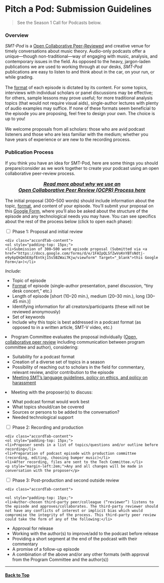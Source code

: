 <div class="hero-image" style="background-image: url('../images/pexels-tommy-lopez-765139.jpg');" alt="Computer screen foregrounded by microphone. Credit: Photo by Tommy Lopez">
  <div class="hero-text">
    <h1>Pitch a Pod: Submission Guidelines</h1>
  </div>
</div>

>See the Season 1 Call for Podcasts below.

### Overview

_SMT-Pod_ is a [Open Collaborative Peer-Reviewed](OCPR) and creative venue for timely conversations about music theory. Audio-only podcasts offer a unique—though non-traditional—way of engaging with music, analysis, and contemporary issues in the field. As opposed to the heavy, jargon-laden publications we are used to working through at our desks, _SMT-Pod_ publications are easy to listen to and think about in the car, on your run, or while grading.\
\
The <a href="https://castos.com/podcast-format/" target="_blank">format</a> of each episode is dictated by its content. For some topics, interviews with individual scholars or panel discussions may be effective; for others, sample lessons may prove useful; for more traditional analysis topics (that would not require visual aids), single-author lectures with plenty of audio examples may suffice. If none of these formats seem beneficial to the episode you are proposing, feel free to design your own. The choice is up to you!\
\
We welcome proposals from all scholars: those who are avid podcast listeners and those who are less familiar with the medium; whether you have years of experience or are new to the recording process.

### Publication Process

If you think you have an idea for SMT-Pod, here are some things you should prepare/consider as we work together to create your podcast using an open collaborative peer-review process.

<p style="font-size: 16px; text-align: center; font-style: italic;"><strong><a href="../submit/OCPR">Read more about why we use an <br />Open Collaborative Peer Review (OCPR) Process here</a></strong></p>

The initial proposal (300–500 words) should include information about the topic, <a href="https://castos.com/podcast-format/" target="_blank">format</a>, and content of your episode. You’ll submit your proposal on this [Google Form](https://docs.google.com/forms/d/e/1FAIpQLSfZwVoKnYBTsNdtj-e9y6pQkQm5E8pfEntkj15s5BZWai7Kjw/viewform), where you’ll also be asked about the structure of the episode and any technological needs you may have. You can see specifics about the rest of the process below (click to open each phase):

<div class="accordion">
  <div class="accordTab">
    <input type="checkbox" id="chck1" class="accordionInput">
    <label class="accordTab-label" for="chck1">Phase 1: Proposal and initial review</label>

    <div class="accordTab-content">
    <ol style="padding-top: 15px;">
    <li>Submission of 300–500 word episode proposal (Submitted via <a href="https://docs.google.com/forms/d/e/1FAIpQLSfZwVoKnYBTsNdtj-e9y6pQkQm5E8pfEntkj15s5BZWai7Kjw/viewform" Target="_blank">this Google Form</a>)</li>
<p style="font-style: italic;">Include:</p>
<ul>
  <li>Topic of episode</li>
  <li><a href="https://castos.com/podcast-format/" target="_blank">Format</a> of episode (single-author presentation, panel discussion, “tiny desk concert,” etc.)</li>
  <li>Length of episode [short (10–20 min.), medium (20–30 min.), long (30–45 min.)]</li>
  <li>Identifying information for all creators/participants (these will not be reviewed anonymously)</li>
  <li>Set of keywords</li>
  <li>Include why this topic is best addressed in a podcast format (as opposed to in a written article, SMT-V video, etc.)</li></ul>
<li>Program Committee evaluates the proposal individually (<a href="OCPR">Open, collaborative peer review</a> including communication between program committee and author), considering:</li>
      <ul>
      <li>Suitability for a podcast format</li>
      <li>Creation of a diverse set of topics in a season</li>
      <li>Possibility of reaching out to scholars in the field for commentary, relevant review, and/or contribution to the episode</li>
      <li><a href="../about/ethics">Meeting SMT’s language guidelines, policy on ethics, and policy on harassment</a></li></ul>
    <li>Meeting with the proposer(s) to discuss:</li>
      <ul>
      <li>What podcast format would work best</li>
      <li>What topics should/can be covered</li>
      <li>Sources or persons to be added to the conversation?</li>
      <li>Needed technological support</li>
      </ul>
      </ol>
    </div>
    </div>
  <div class="accordTab">
    <input type="checkbox" id="chck2" class="accordionInput">
    <label class="accordTab-label" for="chck2">Phase 2: Recording and production</label>

    <div class="accordTab-content">
    <ol style="padding-top: 15px;">
    <li>Proposer sends in a list of topics/questions and/or outline before recording</li>
    <li>Preparation of podcast episode with production committee (recording, editing, choosing bumper music)</li>
    <li>After recording, files are sent to the Tech Committee.</li>
    <p style="margin-left:2em;">Any and all changes will be made in conversation with the proposer</p>
</ol>
    </div>
  </div>

  <div class="accordTab">
    <input type="checkbox" id="chck3" class="accordionInput">
    <label class="accordTab-label" for="chck3">Phase 3: Post-production and second outside review</label>

    <div class="accordTab-content">

    <ol style="padding-top: 15px;">
    <li>Author-chosen third-party peer/colleague (“reviewer”) listens to the episode and approves/collaborates. The third-party reviewer should not have any conflicts of interest or implicit bias which would compromise the integrity of the process. This third-party peer review could take the form of any of the following:</li>
<ul><li>Approval for release</li>
    <li>Working with the author(s) to improve/add to the podcast before release</li>
    <li>Providing a short segment at the end of the podcast with their commentary</li>
    <li>A promise of a follow-up episode</li>
    <li>A combination of the above and/or any other formats (with approval from the Program Committee and the author(s))</li></ul></ol>
    </div>
  </div>
</div>

<hr>
<h4><a href="#top">Back to Top</a></h4>
